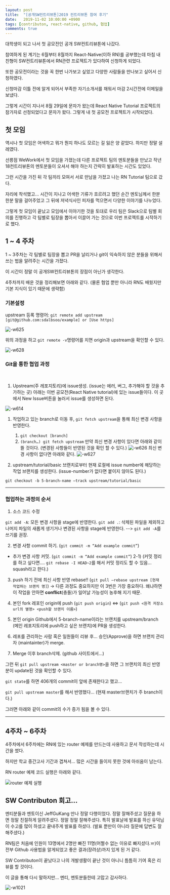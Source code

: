 ```yaml
---
layout: post
title:  "[공개SW컨트리뷰톤]2019 컨트리뷰톤 참여 후기"
date:   2019-11-02 10:00:00 +0900
tags: [contributon, react-native, github, 협업]
comments: true
---
```


대학생이 되고 나서 첫 공모전인 공개 SW컨트리뷰톤에 나갔다.

참여하게 된 계기는 6월부터 8월까지 React-Native(이하 RN)를 공부했는데 마침 내 친형이 SW컨트리뷰톤에서 RN관련 프로젝트가 있다하여 신청하게 되었다.

또한 공모전이라는 것을 꼭 한번 나가보고 싶었고 다양한 사람들을 만나보고 싶어서 신청하였다.

신청마감 이틀 전에 알게 되어서 부족한 자기소개서를 채워서 마감 2시간전에 이메일을 보냈다.


그렇게 시간이 지나서 8월 29일에 문자가 왔는데 React Native Tutorial 프로젝트의 참가자로 선정되었다고 문자가 왔다. 그렇게 내 첫 공모전 프로젝트가 시작되었다.


## 첫 모임

역시나 첫 모임은 어색하고 뭐가 뭔지 하나도 모르는 길 잃은 양 같았다. 하지만 정말 설레였다.

선릉점 WeWork에서 첫 모임을 가졌는데 다른 프로젝트 팀의 멘토분들을 만났고 작년 18컨트리뷰톤의 멘토분들이 오셔서 해야 하는지 간략히 발표하는 시간도 있었다.

그런 시간을 가진 뒤 각 팀끼리 모여서 서로 만남을 가졌고 나는 RN Tutorial 팀으로 갔다.

자리에 착석했고... 시간이 지나고 어색한 기류가 흐르려고 했던 순간 멘토님께서 한분 한분 말을 걸어주었고 그 뒤에 저녁식사인 피자를 먹으면서 다양한 이야기를 나누었다.

그렇게 첫 모임이 끝났고 모임에서 이야기한 것을 토대로 우리 팀은 Slack으로 팀별 회의를 진행하고 각 팀별로 팀장을 뽑아서 이끌어 가는 것으로 이번 프로젝트를 시작하기로 했다.


## 1 ~ 4 주차

1 ~ 3주차는 각 팀별로 팀장을 뽑고 PR을 날리거나 git이 익숙하지 않은 분들을 위해서 쓰는 법을 알려주는 시간을 가졌다.

이 시간이 정말 이 공개SW컨트리뷰톤의 장점이 아닌가 생각한다.

4주차까지 배운 것을 정리해보면 아래와 같다.
(물론 협업 뿐만 아니라 RN도 배웠지만 기본 지식이 있기 때문에 생략함)

### 기본설정
upstream 등록 명령어: `git remote add upstream [git@github.com:sdalbsoo/example] or [Use https]`
 
 ![-w625](media/15734328899373.jpg)

 
위의 과정을 하고 `git remote -v`명령어를 치면 origin과 upstream을 확인할 수 있다.
 
 ![-w628](media/15734333110013.jpg)

### Git을 통한 협업 과정
 
1. Upstream(주 레포지토리)에 issue생성. (issue는 에러, 버그, 추가해야 할 것을 추가하는 곳)
아래는 이번 공모전(React Native tutorial)에 있는 issue들이다. 이 곳에서 New Issue버튼을 눌러서 issue를 생성하면 된다.

 ![-w614](media/15734333289793.jpg)

 
1. 작업하고 있는 branch로 이동 후, `git fetch upstream`을 통해 최신 변경 사항을 반영한다. 
    1. `git checkout [branch]`
    2. `(branch…) git fetch upstream`
만약 최신 변경 사항이 있다면 아래와 같이 뜰 것이다. (변경된 사항들이 반영된 것을 확인 할 수 있다.)
 ![-w626](media/15734333892085.jpg)
최신 변경 사항이 없다면 아래와 같다.
![-w627](media/15734334022148.jpg)


3. upstream/tutorial/basic 브랜치로부터 현재 로컬에 issue number에 해당하는 작업 브랜치를 생성한다. (issue-number가 없다면 붙이지 않아도 된다.)

`git checkout -b 5-branch-name –track upstream/tutorial/basic`

---

### 협업하는 과정의 순서

1) 소스 코드 수정

`git add -A`: 모든 변경 사항을 stage에 반영한다.
`git add .`: 삭제된 파일을 제외하고 나머지 파일의 새롭게 생기거나 변경된 사항을 stage에 반영한다.
--> `git add -A`를 쓰기를 권장. 

2) 변경 사항 commit 하기.  (`git commit -m “Add example commit”`) 
+ 추가 변경 사항 커밋. (`git commit -m “Add example commit”`)
2-1) (커밋 정리를 하고 싶다면…. `git rebase -I HEAD~2`를 해서 커밋 정리도 할 수 있음… squash라고 한다.)

3) push 하기 전에 최신 사항 반영 rebase!! (`git pull –rebase upstream [현재 작업하는 브랜치 명]`)
-> 다른 과정도 중요하지만 이 3번은 가장 중요하다. 왜냐하면 이 작업을 안하면 **conflict**(충돌)가 일어날 가능성이 농후해 지기 때문.

4) 본인 fork 레포인 origin에 push (`git push origin`) <=> (`git push <원격 저장소 url의 별명> <push할 브랜치 이름>`)

5) 본인 origin Github에서 5-branch-name이라는 브랜치를 upstream/branch (메인 레포지토리에 push하고 싶은 브랜치)에 PR을 생성한다.

6) 레포를 관리하는 사람 혹은 일원들이 리뷰 후… 승인(Approve)을 하면 브랜치 관리자 (maintainter)가 merge.

7) Merge 이후 branch삭제. (github 사이트에서…)

그런 뒤 `git pull upstream <master or branch명>`을 하면 그 브랜치의 최신 반영 분이 update된 것을 확인할 수 있다.

`git state`를 하면 406개의 commit이 앞에 존재한다고 했고…
 
`git pull upstream master`를 해서 반영했다… (현재 master브랜치가 주 branch이다.)
 
그러면 아래와 같이 commit의 수가 증가 됨을 볼 수 있다.
 
---

## 4주차 ~ 6주차

4주차에서 6주차에는 RN에 있는 router 예제를 만드는데 사용하고 문서 작성하는데 시간을 썼다.

하지만 학교 중간고사 기간과 겹쳐서... 많은 시간을 들이지 못한 것에 아쉬움이 남는다.

RN router 예제 코드 실행은 아래와 같다.

![router 예제 실행](./images/drawer-component.gif)


## SW Contributon 회고...

멘티분들과 멘토이신 JeffGuKang 만나 정말 다행이었다. 정말 잘해주셨고 질문을 하면 정말 친절하게 알려주셨다. 정말 정말 잘해주셨다. 특히 발표날에 발표를 하신 유덕님이 수고를 많이 하셨고 끝내주게 발표를 하셨다. (발표 뿐만이 아니라 질문에 답변도 잘해주셨다.)

RN팀은 처음에 인원이 13명에서 2명만 빠진 11명(어쩔수 없는 이유로 빠지셨다.ㅠ)이 전부 Github 사용법을 알게되었고 좋은 결과(장려상)까지 있게 된 거 같다.

SW Contributon이 끝났다고 나의 개발생활이 끝난 것이 아니니 틈틈히 기여 혹은 리뷰를 할 것이다.

이 글을 통해 다시 말하지만... 멘티, 멘토분들한테 고맙고 감사하다.


![-w1021](media/15734356903346.jpg)
